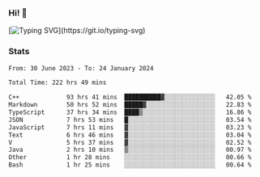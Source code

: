 ### Hi!  👋

[![Typing SVG](https://readme-typing-svg.herokuapp.com?font=Fira+Code&pause=1000&width=435&lines=Hello!+I'm+Texiwustion.)](https://git.io/typing-svg)

### Stats

<!--START_SECTION:waka-->

```txt
From: 30 June 2023 - To: 24 January 2024

Total Time: 222 hrs 49 mins

C++             93 hrs 41 mins  ██████████▓░░░░░░░░░░░░░░   42.05 %
Markdown        50 hrs 52 mins  █████▓░░░░░░░░░░░░░░░░░░░   22.83 %
TypeScript      37 hrs 34 mins  ████▒░░░░░░░░░░░░░░░░░░░░   16.86 %
JSON            7 hrs 53 mins   █░░░░░░░░░░░░░░░░░░░░░░░░   03.54 %
JavaScript      7 hrs 11 mins   ▓░░░░░░░░░░░░░░░░░░░░░░░░   03.23 %
Text            6 hrs 46 mins   ▓░░░░░░░░░░░░░░░░░░░░░░░░   03.04 %
V               5 hrs 37 mins   ▓░░░░░░░░░░░░░░░░░░░░░░░░   02.52 %
Java            2 hrs 10 mins   ▒░░░░░░░░░░░░░░░░░░░░░░░░   00.97 %
Other           1 hr 28 mins    ░░░░░░░░░░░░░░░░░░░░░░░░░   00.66 %
Bash            1 hr 25 mins    ░░░░░░░░░░░░░░░░░░░░░░░░░   00.64 %
```

<!--END_SECTION:waka-->
